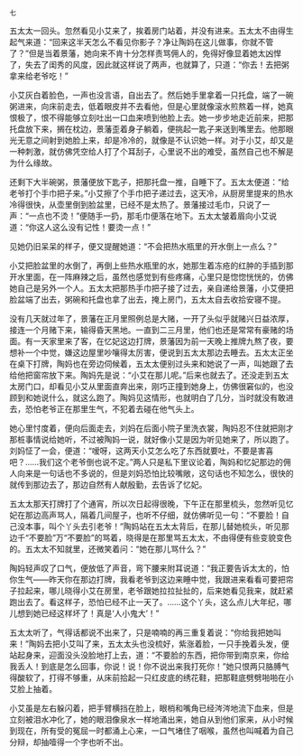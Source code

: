     七 

   五太太一回头。忽然看见小艾来了，挨着房门站着，并没有进来。五太太不由得生起气来道：“回来这半天怎么不看见你影子？净让陶妈在这儿做事，你就不管了？”但是当着景藩，她向来不肯十分怎样责骂佣人的，免得好像显着她太凶悍了，失去了闺秀的风度，因此就这样说了两声，也就算了，只道：“你去！去把粥拿来给老爷吃！”

   小艾灰白着脸色，一声也没言语，自出去了。然后她手里拿着一只托盘，端了一碗粥进来，向床前走去，低着眼皮并不去看他，但是心里就像滚水煎熬着一样，她真恨极了，恨不得能够立刻吐出一口血来喷到他脸上去。她一步步地走近前来，把那托盘放下来，搁在枕边，景藩歪着身子躺着，便挑起一匙子来送到嘴里去。他那眼光无意之间射到她脸上来，却是冷冷的，就像是不认识她一样。对于小艾，却又是一种刺激，就仿佛凭空给人打了个耳刮子，心里说不出的难受，虽然自己也不解是为什么缘故。

   还剩下大半碗粥，景藩便放下匙子，把那托盘一推，自睡下了。五太太便道：“给老爷打个手巾把子来。”小艾擦了个手巾把子递过去，这天冷，从厨房里提来的热水冷得很快，从壶里倒到脸盆里，已经不是太热了。景藩接过毛巾，只说了一声：“一点也不烫！”便随手一扔，那毛巾便落在地下。五太太皱着眉向小艾说道：“你这人这么没有记性！要烫一点！”

   见她仍旧呆呆的样子，便又提醒她道：“不会把热水瓶里的开水倒上一点么？”

   小艾把脸盆里的水倒了，再倒上些热水瓶里的水，她那生着冻疮的红肿的手插到那开水里面，在一阵麻辣之后，虽然也感觉到有些疼痛，心里只是惚惚恍恍的，仿佛她自己是另外一个人。五太太把那热手巾把子接了过去，亲自递给景藩，小艾便把脸盆端了出去，粥碗和托盘也拿了出去，掩上房门，五太太自去收拾安寝不提。

   没有几天就过年了，景藩在正月里照例总是大赌，一开了头似乎就赌兴日益浓厚，接连一个月赌下来，输得昏天黑地。一直到二三月里，他们也还是常常有豪赌的场面。有一天家里来了客，在忆妃这边打牌，景藩因为前一天晚上推牌九熬了夜，要想补一个中觉，嫌这边屋里吵嚷得太厉害，便说到五太太那边去睡去。五太太正坐在桌下打牌，陶妈也在旁边伺候着，五太太便别过头来和她说了一声，叫她跟了去给他把窗帘放下来。陶妈先是说：“小艾在那儿呢。”后来也就去了。还没走到五太太房门口，却看见小艾从里面直奔出来，刚巧正撞到她身上，仿佛很窘似的，也没顾到和她说什么，就这么跑了。陶妈见这情形，也就明白了几分，当时就没有敢进去，恐怕老爷正在那里生气，不犯着去碰在他气头上。

   她心里忖度着，便向后面走去，刘妈在后面小院子里洗衣裳，陶妈忍不住就把刚才那桩事情说给她听，不过被陶妈一说，就好像小艾是因为听见她来了，所以跑了。刘妈怔了一会，便道：“嗳呀，这两天小艾怎么吃了东西就要吐，不要是害喜吧？……我们这个老爷倒也说不定。”两人只是私下里议论着，陶妈和忆妃那边的佣人向来是一句话也不多说的，但是刘妈恐怕比较嘴敞，这句话也不知怎么，很快的就传到那边去了，那边自然有人献殷勤，去告诉了忆妃。

   五太太那天打牌打了个通宵，所以次日起得很晚，下午正在那里梳头，忽然听见忆妃在那边高声骂人，隔着几间屋子，也听不仔细，就仿佛听见一句：“不要脸！自己没本事，叫个丫头去引老爷！”陶妈站在五太太背后，在那儿替她梳头，听见那边千“不要脸”万“不要脸”的骂着，晓得是在那里骂五太太，不由得便有些变貌变色的。五太太不知就里，还微笑着问：“她在那儿骂什么？”

   陶妈轻声叹了口气，便放低了声音，弯下腰来附耳说道：“我正要告诉太太的，怕你生气——昨天你在那边打牌，我看老爷到这边来睡中觉，我跟进来看看可要把帘子拉起来，哪儿晓得小艾在房里，老爷跟她拉拉扯扯的，后来她看见我来，就赶紧跑出去了。看这样子，恐怕已经不止一天了。……这个丫头，这么点儿大年纪，哪儿想到她已经这样坏了！真是‘人小鬼大’！”

   五太太听了，气得话都说不出来了，只是喃喃的再三重复着说：“你给我把她叫来！”陶妈去把小艾叫了来，五太太头也没梳好，紫涨着脸，一只手挽着头发，便站起身来，迎面没头没脸地打上去，道：“不要脸的东西，把你带到南京来，你给我丢人！到底是怎么回事，你说！说！你不说出来我打死你！”她只恨两只胳膊气得酸软了，打得不够重，从床前拾起一只红皮底的绣花鞋，把那鞋底劈劈啪啪在小艾脸上抽着。

   小艾虽是左右躲闪着，把手臂横挡在脸上，眼梢和嘴角已经涔涔地流下血来，但是立刻被泪水冲化了，她的眼泪像泉水一样地涌出来，她自从到他们家来，从小时候到现在，所有受的冤屈一时都涌上心来，一口气堵住了咽喉，虽然也叫喊着为自己分辩，却抽噎得一个字也听不出。

